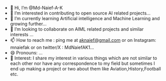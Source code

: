- 👋 Hi, I’m @Md-Naief-A-K
- 👀 I’m interested in contributing to open source AI related projects...
- 🌱 I’m currently learning Artificial intelligence and Machine Learning and growing further...
- 💞️ I’m looking to collaborate on AIML related projects and similar interests  ...
- 📫 How to reach me : ping me at aknaief@gmail.com or on Instagram: mnaiefak or on twitter/X : MdNaiefAK1...
- 😄 Pronouns: ...
- 🦇 Interest: I share my interest in various things which are not similar to each other nor have any correspondence to my field but sometimes I end up making a project or two about them like Aviation,History,Football etc.

  

<!---
Md-Naief-A-K/Md-Naief-A-K is a ✨ special ✨ repository because its `README.md` (this file) appears on your GitHub profile.
You can click the Preview link to take a look at your changes.
--->
